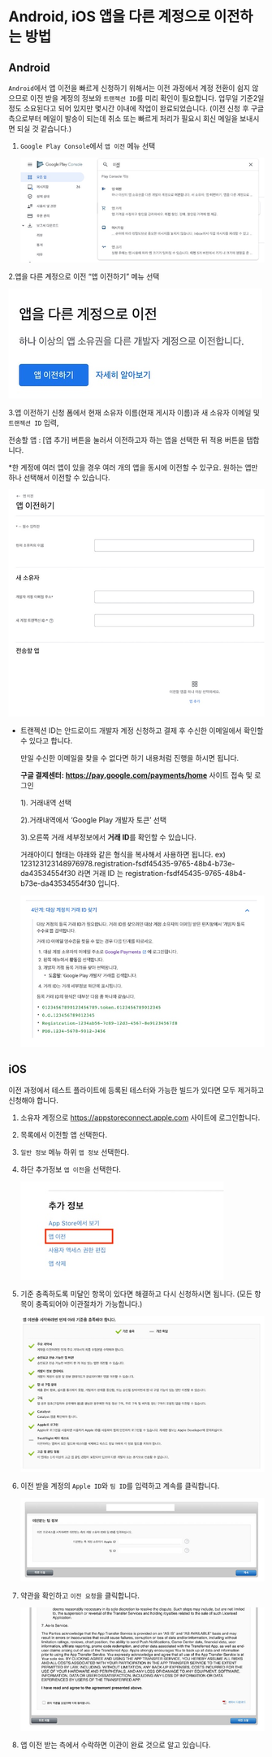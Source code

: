 # Android, iOS 앱을 다른 계정으로 이전하는 방법



## Android

`Android`에서 앱 이전을 빠르게 신청하기 위해서는 이전 과정에서 계정 전환이 쉽지 않으므로 이전 받을 계정의 정보와 `트랜젝션 ID`를 미리 확인이 필요합니다.
업무일 기준2일 정도 소요된다고 되어 있지만 몇시간 이내에 작업이 완료되었습니다. 
(이전 신청 후 구글 측으로부터 메일이 발송이 되는데 취소 또는 빠르게 처리가 필요시 회신 메일을 보내시면 되실 것 같습니다.)



1. `Google Play Console`에서 `앱 이전` 메뉴 선택

   ![Google001](./image/TransferApp_google1.jpeg)



2.앱을 다른 계정으로 이전 “앱 이전하기” 메뉴 선택

   ![Google002](./image/TransferApp_google2.jpeg)



3.앱 이전하기 신청 폼에서 현재 소유자 이름(현재 게시자 이름)과 새 소유자 이메일 및 `트랜젝션 ID` 입력,

전송할 앱 : [앱 추가] 버튼을 눌러서 이전하고자 하는 앱을 선택한 뒤 적용 버튼을 탭합니다. 

*한 계정에 여러 앱이 있을 경우 여러 개의 앱을 동시에 이전할 수 있구요. 원하는 앱만 하나 선택해서 이전할 수 있습니다.

   ![Google003](./image/TransferApp_google3.jpeg)

- 트랜젝션 ID는 안드로이드 개발자 계정 신청하고 결제 후 수신한 이메일에서 확인할 수 있다고 합니다.

  만일 수신한 이메일을 찾을 수 없다면 하기 내용처럼 진행을 하시면 됩니다.

  **구글 결제센터: https://pay.google.com/payments/home** 사이트 접속 및 로그인

  1). 거래내역 선택

  2).거래내역에서 ‘Google Play 개발자 토큰’ 선택

  3).오른쪽 거래 세부정보에서 **거래 ID**를 확인할 수 있습니다.

  거래아이디 형태는 아래와 같은 형식을 복사해서 사용하면 됩니다. 
  ex) 123123123148976978.registration-fsdf45435-9765-48b4-b73e-da43534554f30 라면
  거래 ID 는 registration-fsdf45435-9765-48b4-b73e-da43534554f30 입니다.

  ![Google004](./image/TransferApp_google4.jpeg)

  



## iOS

이전 과정에서 테스트 플라이트에 등록된 테스터와 가능한 빌드가 있다면 모두 제거하고 신청해야 합니다.

1. 소유자 계정으로 https://appstoreconnect.apple.com 사이트에 로그인합니다.
2. 목록에서 이전할 앱 선택한다.
3. `일반 정보` 메뉴 하위 `앱 정보` 선택한다.
4. 하단 추가정보 `앱 이전`을 선택한다.

   ![Apple001](./image/TransferApp_ios1.jpeg)

5. 기준 충족하도록 미달인 항목이 있다면 해결하고 다시 신청하시면 됩니다. (모든 항목이 충족되어야 이관절차가 가능합니다.)

   ![Apple002](./image/TransferApp_ios2.jpeg)

6. 이전 받을 계정의 `Apple ID`와 `팀 ID`를 입력하고 계속를 클릭합니다.

   ![Apple003](./image/TransferApp_ios3.jpeg)

7. 약관을 확인하고 `이전 요청`을 클릭합니다.

   ![Apple004](./image/TransferApp_ios4.jpeg)

8. 앱 이전 받는 측에서 수락하면 이관이 완료 것으로 알고 있습니다.
